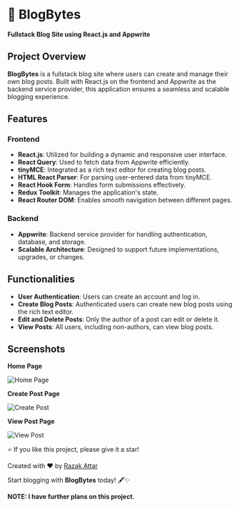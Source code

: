 # 📝 BlogBytes

**Fullstack Blog Site using React.js and Appwrite**

## Project Overview

**BlogBytes** is a fullstack blog site where users can create and manage their own blog posts. Built with React.js on the frontend and Appwrite as the backend service provider, this application ensures a seamless and scalable blogging experience.

## Features

### Frontend

- **React.js**: Utilized for building a dynamic and responsive user interface.
- **React Query**: Used to fetch data from Appwrite efficiently.
- **tinyMCE**: Integrated as a rich text editor for creating blog posts.
- **HTML React Parser**: For parsing user-entered data from tinyMCE.
- **React Hook Form**: Handles form submissions effectively.
- **Redux Toolkit**: Manages the application's state.
- **React Router DOM**: Enables smooth navigation between different pages.

### Backend

- **Appwrite**: Backend service provider for handling authentication, database, and storage.
- **Scalable Architecture**: Designed to support future implementations, upgrades, or changes.

## Functionalities

- **User Authentication**: Users can create an account and log in.
- **Create Blog Posts**: Authenticated users can create new blog posts using the rich text editor.
- **Edit and Delete Posts**: Only the author of a post can edit or delete it.
- **View Posts**: All users, including non-authors, can view blog posts.

## Screenshots
**Home Page**

![Home Page](path_to_home_page_screenshot)

**Create Post Page**

![Create Post](path_to_create_post_screenshot)

**View Post Page**

![View Post](path_to_view_post_screenshot)


⭐️ If you like this project, please give it a star!

Created with ❤️ by [Razak Attar](https://github.com/razak571)

Start blogging with **BlogBytes** today! 🖋️✨


**NOTE: I have further plans on this project.**
